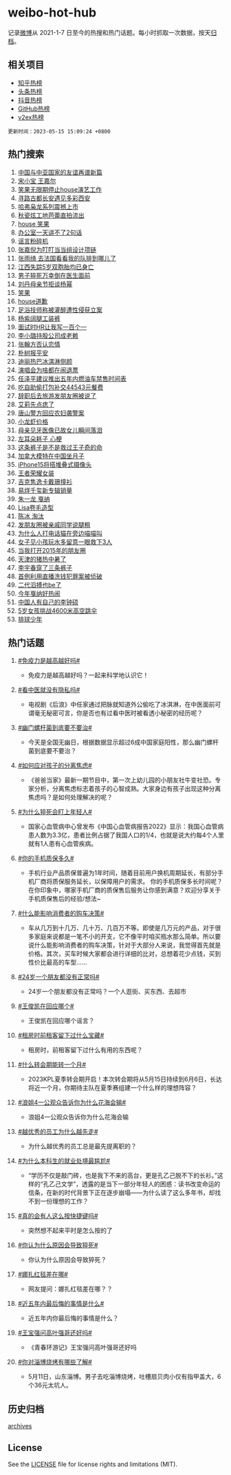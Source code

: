 # weibo-hot-hub

记录[微博](https://www.weibo.com)从 2021-1-7 日至今的热搜和热门话题。每小时抓取一次数据，按天[归档](archives)。

## 相关项目

- [知乎热榜](https://github.com/lonnyzhang423/zhihu-hot-hub)
- [头条热榜](https://github.com/lonnyzhang423/toutiao-hot-hub)
- [抖音热榜](https://github.com/lonnyzhang423/douyin-hot-hub)
- [GitHub热榜](https://github.com/lonnyzhang423/github-hot-hub)
- [v2ex热榜](https://github.com/lonnyzhang423/v2ex-hot-hub)


`更新时间：2023-05-15 15:09:24 +0800`

## 热门搜索

1. [中国与中亚国家的友谊再谱新篇](https://m.weibo.cn/search?containerid=100103type%3D1%26t%3D10%26q%3D%23%E4%B8%AD%E5%9B%BD%E4%B8%8E%E4%B8%AD%E4%BA%9A%E5%9B%BD%E5%AE%B6%E7%9A%84%E5%8F%8B%E8%B0%8A%E5%86%8D%E8%B0%B1%E6%96%B0%E7%AF%87%23&stream_entry_id=51&isnewpage=1&extparam=seat%3D1%26pos%3D0%26dgr%3D0%26c_type%3D51%26stream_entry_id%3D51%26filter_type%3Drealtimehot%26cate%3D10103%26display_time%3D1684134562%26pre_seqid%3D1684134562957012100101&luicode=10000011&lfid=106003type%253D25%2526t%253D3%2526disable_hot%253D1%2526filter_type%253Drealtimehot)
1. [宋小宝 王嘉尔](https://m.weibo.cn/search?containerid=100103type%3D1%26t%3D10%26q%3D%E5%AE%8B%E5%B0%8F%E5%AE%9D+%E7%8E%8B%E5%98%89%E5%B0%94&stream_entry_id=31&isnewpage=1&extparam=seat%3D1%26pos%3D0%26realpos%3D1%26c_type%3D31%26lcate%3D5001%26cate%3D5001%26q%3D%25E5%25AE%258B%25E5%25B0%258F%25E5%25AE%259D%2520%25E7%258E%258B%25E5%2598%2589%25E5%25B0%2594%26dgr%3D0%26flag%3D1%26filter_type%3Drealtimehot%26band_rank%3D1%26stream_entry_id%3D31%26display_time%3D1684134562%26pre_seqid%3D1684134562957012100101&luicode=10000011&lfid=106003type%253D25%2526t%253D3%2526disable_hot%253D1%2526filter_type%253Drealtimehot)
1. [笑果无限期停止house演艺工作](https://m.weibo.cn/search?containerid=100103type%3D1%26t%3D10%26q%3D%23%E7%AC%91%E6%9E%9C%E6%97%A0%E9%99%90%E6%9C%9F%E5%81%9C%E6%AD%A2house%E6%BC%94%E8%89%BA%E5%B7%A5%E4%BD%9C%23&stream_entry_id=31&isnewpage=1&extparam=seat%3D1%26pos%3D1%26realpos%3D2%26c_type%3D31%26lcate%3D5001%26cate%3D5001%26q%3D%2523%25E7%25AC%2591%25E6%259E%259C%25E6%2597%25A0%25E9%2599%2590%25E6%259C%259F%25E5%2581%259C%25E6%25AD%25A2house%25E6%25BC%2594%25E8%2589%25BA%25E5%25B7%25A5%25E4%25BD%259C%2523%26dgr%3D0%26flag%3D1%26filter_type%3Drealtimehot%26band_rank%3D2%26stream_entry_id%3D31%26display_time%3D1684134562%26pre_seqid%3D1684134562957012100101&luicode=10000011&lfid=106003type%253D25%2526t%253D3%2526disable_hot%253D1%2526filter_type%253Drealtimehot)
1. [寻路古都长安遇见多彩西安](https://m.weibo.cn/search?containerid=100103type%3D1%26t%3D10%26q%3D%23%E5%AF%BB%E8%B7%AF%E5%8F%A4%E9%83%BD%E9%95%BF%E5%AE%89%E9%81%87%E8%A7%81%E5%A4%9A%E5%BD%A9%E8%A5%BF%E5%AE%89%23&stream_entry_id=31&isnewpage=1&extparam=seat%3D1%26pos%3D2%26realpos%3D3%26c_type%3D31%26lcate%3D5001%26cate%3D5001%26q%3D%2523%25E5%25AF%25BB%25E8%25B7%25AF%25E5%258F%25A4%25E9%2583%25BD%25E9%2595%25BF%25E5%25AE%2589%25E9%2581%2587%25E8%25A7%2581%25E5%25A4%259A%25E5%25BD%25A9%25E8%25A5%25BF%25E5%25AE%2589%2523%26dgr%3D0%26flag%3D1%26filter_type%3Drealtimehot%26band_rank%3D3%26stream_entry_id%3D31%26display_time%3D1684134562%26pre_seqid%3D1684134562957012100101&luicode=10000011&lfid=106003type%253D25%2526t%253D3%2526disable_hot%253D1%2526filter_type%253Drealtimehot)
1. [哈弗枭龙系列震撼上市](https://m.weibo.cn/search?containerid=100103type%3D1%26t%3D10%26q%3D%23%E5%93%88%E5%BC%97%E6%9E%AD%E9%BE%99%E7%B3%BB%E5%88%97%E9%9C%87%E6%92%BC%E4%B8%8A%E5%B8%82%23&stream_entry_id=31&isnewpage=1&extparam=seat%3D1%26pos%3D3%26stream_entry_id%3D31%26c_type%3D31%26lcate%3D5001%26adid%3D189086%26q%3D%2523%25E5%2593%2588%25E5%25BC%2597%25E6%259E%25AD%25E9%25BE%2599%25E7%25B3%25BB%25E5%2588%2597%25E9%259C%2587%25E6%2592%25BC%25E4%25B8%258A%25E5%25B8%2582%2523%26topic_ad%3D1%26cate%3D5001%26is_ad_pos%3D1%26dgr%3D0%26band_rank%3D4%26filter_type%3Drealtimehot%26display_time%3D1684134562%26pre_seqid%3D1684134562957012100101&luicode=10000011&lfid=106003type%253D25%2526t%253D3%2526disable_hot%253D1%2526filter_type%253Drealtimehot)
1. [秋瓷炫工地芭蕾直拍流出](https://m.weibo.cn/search?containerid=100103type%3D1%26t%3D10%26q%3D%E7%A7%8B%E7%93%B7%E7%82%AB%E5%B7%A5%E5%9C%B0%E8%8A%AD%E8%95%BE%E7%9B%B4%E6%8B%8D%E6%B5%81%E5%87%BA&stream_entry_id=31&isnewpage=1&extparam=seat%3D1%26pos%3D4%26realpos%3D4%26c_type%3D31%26lcate%3D5001%26cate%3D5001%26q%3D%25E7%25A7%258B%25E7%2593%25B7%25E7%2582%25AB%25E5%25B7%25A5%25E5%259C%25B0%25E8%258A%25AD%25E8%2595%25BE%25E7%259B%25B4%25E6%258B%258D%25E6%25B5%2581%25E5%2587%25BA%26dgr%3D0%26flag%3D1%26filter_type%3Drealtimehot%26band_rank%3D4%26stream_entry_id%3D31%26display_time%3D1684134562%26pre_seqid%3D1684134562957012100101&luicode=10000011&lfid=106003type%253D25%2526t%253D3%2526disable_hot%253D1%2526filter_type%253Drealtimehot)
1. [house 笑果](https://m.weibo.cn/search?containerid=100103type%3D1%26t%3D10%26q%3Dhouse+%E7%AC%91%E6%9E%9C&stream_entry_id=31&isnewpage=1&extparam=seat%3D1%26pos%3D5%26realpos%3D5%26c_type%3D31%26lcate%3D5001%26cate%3D5001%26q%3Dhouse%2520%25E7%25AC%2591%25E6%259E%259C%26dgr%3D0%26flag%3D1%26filter_type%3Drealtimehot%26band_rank%3D5%26stream_entry_id%3D31%26display_time%3D1684134562%26pre_seqid%3D1684134562957012100101&luicode=10000011&lfid=106003type%253D25%2526t%253D3%2526disable_hot%253D1%2526filter_type%253Drealtimehot)
1. [办公室一天讲不了2句话](https://m.weibo.cn/search?containerid=100103type%3D1%26t%3D10%26q%3D%23%E5%8A%9E%E5%85%AC%E5%AE%A4%E4%B8%80%E5%A4%A9%E8%AE%B2%E4%B8%8D%E4%BA%862%E5%8F%A5%E8%AF%9D%23&stream_entry_id=31&isnewpage=1&extparam=seat%3D1%26pos%3D6%26realpos%3D6%26c_type%3D31%26lcate%3D5001%26cate%3D5001%26q%3D%2523%25E5%258A%259E%25E5%2585%25AC%25E5%25AE%25A4%25E4%25B8%2580%25E5%25A4%25A9%25E8%25AE%25B2%25E4%25B8%258D%25E4%25BA%25862%25E5%258F%25A5%25E8%25AF%259D%2523%26dgr%3D0%26flag%3D2%26filter_type%3Drealtimehot%26band_rank%3D6%26stream_entry_id%3D31%26display_time%3D1684134562%26pre_seqid%3D1684134562957012100101&luicode=10000011&lfid=106003type%253D25%2526t%253D3%2526disable_hot%253D1%2526filter_type%253Drealtimehot)
1. [谣言粉碎机](https://m.weibo.cn/search?containerid=100103type%3D1%26t%3D10%26q%3D%23%E8%B0%A3%E8%A8%80%E7%B2%89%E7%A2%8E%E6%9C%BA%23&stream_entry_id=31&isnewpage=1&extparam=seat%3D1%26pos%3D7%26stream_entry_id%3D31%26c_type%3D31%26lcate%3D5001%26adid%3D188857%26q%3D%2523%25E8%25B0%25A3%25E8%25A8%2580%25E7%25B2%2589%25E7%25A2%258E%25E6%259C%25BA%2523%26topic_ad%3D1%26cate%3D5001%26is_ad_pos%3D1%26dgr%3D0%26band_rank%3D7%26filter_type%3Drealtimehot%26display_time%3D1684134562%26pre_seqid%3D1684134562957012100101&luicode=10000011&lfid=106003type%253D25%2526t%253D3%2526disable_hot%253D1%2526filter_type%253Drealtimehot)
1. [张嘉倪为叮叮当当组设计项链](https://m.weibo.cn/search?containerid=100103type%3D1%26t%3D10%26q%3D%23%E5%BC%A0%E5%98%89%E5%80%AA%E4%B8%BA%E5%8F%AE%E5%8F%AE%E5%BD%93%E5%BD%93%E7%BB%84%E8%AE%BE%E8%AE%A1%E9%A1%B9%E9%93%BE%23&stream_entry_id=31&isnewpage=1&extparam=seat%3D1%26pos%3D8%26realpos%3D7%26c_type%3D31%26lcate%3D5001%26cate%3D5001%26q%3D%2523%25E5%25BC%25A0%25E5%2598%2589%25E5%2580%25AA%25E4%25B8%25BA%25E5%258F%25AE%25E5%258F%25AE%25E5%25BD%2593%25E5%25BD%2593%25E7%25BB%2584%25E8%25AE%25BE%25E8%25AE%25A1%25E9%25A1%25B9%25E9%2593%25BE%2523%26dgr%3D0%26flag%3D2%26filter_type%3Drealtimehot%26band_rank%3D7%26stream_entry_id%3D31%26display_time%3D1684134562%26pre_seqid%3D1684134562957012100101&luicode=10000011&lfid=106003type%253D25%2526t%253D3%2526disable_hot%253D1%2526filter_type%253Drealtimehot)
1. [张雨绮 去法国看看我的队排到哪儿了](https://m.weibo.cn/search?containerid=100103type%3D1%26t%3D10%26q%3D%E5%BC%A0%E9%9B%A8%E7%BB%AE+%E5%8E%BB%E6%B3%95%E5%9B%BD%E7%9C%8B%E7%9C%8B%E6%88%91%E7%9A%84%E9%98%9F%E6%8E%92%E5%88%B0%E5%93%AA%E5%84%BF%E4%BA%86&stream_entry_id=31&isnewpage=1&extparam=seat%3D1%26pos%3D9%26realpos%3D8%26c_type%3D31%26lcate%3D5001%26cate%3D5001%26q%3D%25E5%25BC%25A0%25E9%259B%25A8%25E7%25BB%25AE%2520%25E5%258E%25BB%25E6%25B3%2595%25E5%259B%25BD%25E7%259C%258B%25E7%259C%258B%25E6%2588%2591%25E7%259A%2584%25E9%2598%259F%25E6%258E%2592%25E5%2588%25B0%25E5%2593%25AA%25E5%2584%25BF%25E4%25BA%2586%26dgr%3D0%26flag%3D2%26filter_type%3Drealtimehot%26band_rank%3D8%26stream_entry_id%3D31%26display_time%3D1684134562%26pre_seqid%3D1684134562957012100101&luicode=10000011&lfid=106003type%253D25%2526t%253D3%2526disable_hot%253D1%2526filter_type%253Drealtimehot)
1. [江西失踪5岁双胞胎均已身亡](https://m.weibo.cn/search?containerid=100103type%3D1%26t%3D10%26q%3D%23%E6%B1%9F%E8%A5%BF%E5%A4%B1%E8%B8%AA5%E5%B2%81%E5%8F%8C%E8%83%9E%E8%83%8E%E5%9D%87%E5%B7%B2%E8%BA%AB%E4%BA%A1%23&stream_entry_id=31&isnewpage=1&extparam=seat%3D1%26pos%3D10%26realpos%3D9%26c_type%3D31%26lcate%3D5001%26cate%3D5001%26q%3D%2523%25E6%25B1%259F%25E8%25A5%25BF%25E5%25A4%25B1%25E8%25B8%25AA5%25E5%25B2%2581%25E5%258F%258C%25E8%2583%259E%25E8%2583%258E%25E5%259D%2587%25E5%25B7%25B2%25E8%25BA%25AB%25E4%25BA%25A1%2523%26dgr%3D0%26flag%3D0%26filter_type%3Drealtimehot%26band_rank%3D9%26stream_entry_id%3D31%26display_time%3D1684134562%26pre_seqid%3D1684134562957012100101&luicode=10000011&lfid=106003type%253D25%2526t%253D3%2526disable_hot%253D1%2526filter_type%253Drealtimehot)
1. [男子猝死万幸倒在医生面前](https://m.weibo.cn/search?containerid=100103type%3D1%26t%3D10%26q%3D%23%E7%94%B7%E5%AD%90%E7%8C%9D%E6%AD%BB%E4%B8%87%E5%B9%B8%E5%80%92%E5%9C%A8%E5%8C%BB%E7%94%9F%E9%9D%A2%E5%89%8D%23&stream_entry_id=31&isnewpage=1&extparam=seat%3D1%26pos%3D11%26realpos%3D10%26c_type%3D31%26lcate%3D5001%26cate%3D5001%26q%3D%2523%25E7%2594%25B7%25E5%25AD%2590%25E7%258C%259D%25E6%25AD%25BB%25E4%25B8%2587%25E5%25B9%25B8%25E5%2580%2592%25E5%259C%25A8%25E5%258C%25BB%25E7%2594%259F%25E9%259D%25A2%25E5%2589%258D%2523%26dgr%3D0%26flag%3D0%26filter_type%3Drealtimehot%26band_rank%3D10%26stream_entry_id%3D31%26display_time%3D1684134562%26pre_seqid%3D1684134562957012100101&luicode=10000011&lfid=106003type%253D25%2526t%253D3%2526disable_hot%253D1%2526filter_type%253Drealtimehot)
1. [刘丹母亲节拒谈杨幂](https://m.weibo.cn/search?containerid=100103type%3D1%26t%3D10%26q%3D%23%E5%88%98%E4%B8%B9%E6%AF%8D%E4%BA%B2%E8%8A%82%E6%8B%92%E8%B0%88%E6%9D%A8%E5%B9%82%23&stream_entry_id=31&isnewpage=1&extparam=seat%3D1%26pos%3D12%26realpos%3D11%26c_type%3D31%26lcate%3D5001%26cate%3D5001%26q%3D%2523%25E5%2588%2598%25E4%25B8%25B9%25E6%25AF%258D%25E4%25BA%25B2%25E8%258A%2582%25E6%258B%2592%25E8%25B0%2588%25E6%259D%25A8%25E5%25B9%2582%2523%26dgr%3D0%26flag%3D1%26filter_type%3Drealtimehot%26band_rank%3D11%26stream_entry_id%3D31%26display_time%3D1684134562%26pre_seqid%3D1684134562957012100101&luicode=10000011&lfid=106003type%253D25%2526t%253D3%2526disable_hot%253D1%2526filter_type%253Drealtimehot)
1. [笑果](https://m.weibo.cn/search?containerid=100103type%3D1%26t%3D10%26q%3D%E7%AC%91%E6%9E%9C&stream_entry_id=31&isnewpage=1&extparam=seat%3D1%26pos%3D13%26realpos%3D12%26c_type%3D31%26lcate%3D5001%26cate%3D5001%26q%3D%25E7%25AC%2591%25E6%259E%259C%26dgr%3D0%26flag%3D2%26filter_type%3Drealtimehot%26band_rank%3D12%26stream_entry_id%3D31%26display_time%3D1684134562%26pre_seqid%3D1684134562957012100101&luicode=10000011&lfid=106003type%253D25%2526t%253D3%2526disable_hot%253D1%2526filter_type%253Drealtimehot)
1. [house道歉](https://m.weibo.cn/search?containerid=100103type%3D1%26t%3D10%26q%3D%23house%E9%81%93%E6%AD%89%23&stream_entry_id=31&isnewpage=1&extparam=seat%3D1%26pos%3D14%26realpos%3D13%26c_type%3D31%26lcate%3D5001%26cate%3D5001%26q%3D%2523house%25E9%2581%2593%25E6%25AD%2589%2523%26dgr%3D0%26flag%3D1%26filter_type%3Drealtimehot%26band_rank%3D13%26stream_entry_id%3D31%26display_time%3D1684134562%26pre_seqid%3D1684134562957012100101&luicode=10000011&lfid=106003type%253D25%2526t%253D3%2526disable_hot%253D1%2526filter_type%253Drealtimehot)
1. [足浴技师称被灌醉遭性侵获立案](https://m.weibo.cn/search?containerid=100103type%3D1%26t%3D10%26q%3D%23%E8%B6%B3%E6%B5%B4%E6%8A%80%E5%B8%88%E7%A7%B0%E8%A2%AB%E7%81%8C%E9%86%89%E9%81%AD%E6%80%A7%E4%BE%B5%E8%8E%B7%E7%AB%8B%E6%A1%88%23&stream_entry_id=31&isnewpage=1&extparam=seat%3D1%26pos%3D15%26realpos%3D14%26c_type%3D31%26lcate%3D5001%26cate%3D5001%26q%3D%2523%25E8%25B6%25B3%25E6%25B5%25B4%25E6%258A%2580%25E5%25B8%2588%25E7%25A7%25B0%25E8%25A2%25AB%25E7%2581%258C%25E9%2586%2589%25E9%2581%25AD%25E6%2580%25A7%25E4%25BE%25B5%25E8%258E%25B7%25E7%25AB%258B%25E6%25A1%2588%2523%26dgr%3D0%26flag%3D1%26filter_type%3Drealtimehot%26band_rank%3D14%26stream_entry_id%3D31%26display_time%3D1684134562%26pre_seqid%3D1684134562957012100101&luicode=10000011&lfid=106003type%253D25%2526t%253D3%2526disable_hot%253D1%2526filter_type%253Drealtimehot)
1. [杨紫阔腿工装裤](https://m.weibo.cn/search?containerid=100103type%3D1%26t%3D10%26q%3D%23%E6%9D%A8%E7%B4%AB%E9%98%94%E8%85%BF%E5%B7%A5%E8%A3%85%E8%A3%A4%23&stream_entry_id=31&isnewpage=1&extparam=seat%3D1%26pos%3D16%26realpos%3D15%26c_type%3D31%26lcate%3D5001%26cate%3D5001%26q%3D%2523%25E6%259D%25A8%25E7%25B4%25AB%25E9%2598%2594%25E8%2585%25BF%25E5%25B7%25A5%25E8%25A3%2585%25E8%25A3%25A4%2523%26dgr%3D0%26flag%3D1%26filter_type%3Drealtimehot%26band_rank%3D15%26stream_entry_id%3D31%26display_time%3D1684134562%26pre_seqid%3D1684134562957012100101&luicode=10000011&lfid=106003type%253D25%2526t%253D3%2526disable_hot%253D1%2526filter_type%253Drealtimehot)
1. [面试时HR让我写一百个一](https://m.weibo.cn/search?containerid=100103type%3D1%26t%3D10%26q%3D%23%E9%9D%A2%E8%AF%95%E6%97%B6HR%E8%AE%A9%E6%88%91%E5%86%99%E4%B8%80%E7%99%BE%E4%B8%AA%E4%B8%80%23&stream_entry_id=31&isnewpage=1&extparam=seat%3D1%26pos%3D17%26realpos%3D16%26c_type%3D31%26lcate%3D5001%26cate%3D5001%26q%3D%2523%25E9%259D%25A2%25E8%25AF%2595%25E6%2597%25B6HR%25E8%25AE%25A9%25E6%2588%2591%25E5%2586%2599%25E4%25B8%2580%25E7%2599%25BE%25E4%25B8%25AA%25E4%25B8%2580%2523%26dgr%3D0%26flag%3D1%26filter_type%3Drealtimehot%26band_rank%3D16%26stream_entry_id%3D31%26display_time%3D1684134562%26pre_seqid%3D1684134562957012100101&luicode=10000011&lfid=106003type%253D25%2526t%253D3%2526disable_hot%253D1%2526filter_type%253Drealtimehot)
1. [李小璐持股公司成老赖](https://m.weibo.cn/search?containerid=100103type%3D1%26t%3D10%26q%3D%23%E6%9D%8E%E5%B0%8F%E7%92%90%E6%8C%81%E8%82%A1%E5%85%AC%E5%8F%B8%E6%88%90%E8%80%81%E8%B5%96%23&stream_entry_id=31&isnewpage=1&extparam=seat%3D1%26pos%3D18%26realpos%3D17%26c_type%3D31%26lcate%3D5001%26cate%3D5001%26q%3D%2523%25E6%259D%258E%25E5%25B0%258F%25E7%2592%2590%25E6%258C%2581%25E8%2582%25A1%25E5%2585%25AC%25E5%258F%25B8%25E6%2588%2590%25E8%2580%2581%25E8%25B5%2596%2523%26dgr%3D0%26flag%3D0%26filter_type%3Drealtimehot%26band_rank%3D17%26stream_entry_id%3D31%26display_time%3D1684134562%26pre_seqid%3D1684134562957012100101&luicode=10000011&lfid=106003type%253D25%2526t%253D3%2526disable_hot%253D1%2526filter_type%253Drealtimehot)
1. [张翰方否认恋情](https://m.weibo.cn/search?containerid=100103type%3D1%26t%3D10%26q%3D%23%E5%BC%A0%E7%BF%B0%E6%96%B9%E5%90%A6%E8%AE%A4%E6%81%8B%E6%83%85%23&stream_entry_id=31&isnewpage=1&extparam=seat%3D1%26pos%3D19%26realpos%3D18%26c_type%3D31%26lcate%3D5001%26cate%3D5001%26q%3D%2523%25E5%25BC%25A0%25E7%25BF%25B0%25E6%2596%25B9%25E5%2590%25A6%25E8%25AE%25A4%25E6%2581%258B%25E6%2583%2585%2523%26dgr%3D0%26flag%3D0%26filter_type%3Drealtimehot%26band_rank%3D18%26stream_entry_id%3D31%26display_time%3D1684134562%26pre_seqid%3D1684134562957012100101&luicode=10000011&lfid=106003type%253D25%2526t%253D3%2526disable_hot%253D1%2526filter_type%253Drealtimehot)
1. [朴树报平安](https://m.weibo.cn/search?containerid=100103type%3D1%26t%3D10%26q%3D%23%E6%9C%B4%E6%A0%91%E6%8A%A5%E5%B9%B3%E5%AE%89%23&stream_entry_id=31&isnewpage=1&extparam=seat%3D1%26pos%3D20%26realpos%3D19%26c_type%3D31%26lcate%3D5001%26cate%3D5001%26q%3D%2523%25E6%259C%25B4%25E6%25A0%2591%25E6%258A%25A5%25E5%25B9%25B3%25E5%25AE%2589%2523%26dgr%3D0%26flag%3D0%26filter_type%3Drealtimehot%26band_rank%3D19%26stream_entry_id%3D31%26display_time%3D1684134562%26pre_seqid%3D1684134562957012100101&luicode=10000011&lfid=106003type%253D25%2526t%253D3%2526disable_hot%253D1%2526filter_type%253Drealtimehot)
1. [迪丽热巴冰淇淋侧颜](https://m.weibo.cn/search?containerid=100103type%3D1%26t%3D10%26q%3D%23%E8%BF%AA%E4%B8%BD%E7%83%AD%E5%B7%B4%E5%86%B0%E6%B7%87%E6%B7%8B%E4%BE%A7%E9%A2%9C%23&stream_entry_id=31&isnewpage=1&extparam=seat%3D1%26pos%3D21%26realpos%3D20%26c_type%3D31%26lcate%3D5001%26cate%3D5001%26q%3D%2523%25E8%25BF%25AA%25E4%25B8%25BD%25E7%2583%25AD%25E5%25B7%25B4%25E5%2586%25B0%25E6%25B7%2587%25E6%25B7%258B%25E4%25BE%25A7%25E9%25A2%259C%2523%26dgr%3D0%26flag%3D0%26filter_type%3Drealtimehot%26band_rank%3D20%26stream_entry_id%3D31%26display_time%3D1684134562%26pre_seqid%3D1684134562957012100101&luicode=10000011&lfid=106003type%253D25%2526t%253D3%2526disable_hot%253D1%2526filter_type%253Drealtimehot)
1. [演唱会为啥都在闹退票](https://m.weibo.cn/search?containerid=100103type%3D1%26t%3D10%26q%3D%23%E6%BC%94%E5%94%B1%E4%BC%9A%E4%B8%BA%E5%95%A5%E9%83%BD%E5%9C%A8%E9%97%B9%E9%80%80%E7%A5%A8%23&stream_entry_id=31&isnewpage=1&extparam=seat%3D1%26pos%3D22%26realpos%3D21%26c_type%3D31%26lcate%3D5001%26cate%3D5001%26q%3D%2523%25E6%25BC%2594%25E5%2594%25B1%25E4%25BC%259A%25E4%25B8%25BA%25E5%2595%25A5%25E9%2583%25BD%25E5%259C%25A8%25E9%2597%25B9%25E9%2580%2580%25E7%25A5%25A8%2523%26dgr%3D0%26flag%3D0%26filter_type%3Drealtimehot%26band_rank%3D21%26stream_entry_id%3D31%26display_time%3D1684134562%26pre_seqid%3D1684134562957012100101&luicode=10000011&lfid=106003type%253D25%2526t%253D3%2526disable_hot%253D1%2526filter_type%253Drealtimehot)
1. [任泽平建议推出五年内燃油车禁售时间表](https://m.weibo.cn/search?containerid=100103type%3D1%26t%3D10%26q%3D%23%E4%BB%BB%E6%B3%BD%E5%B9%B3%E5%BB%BA%E8%AE%AE%E6%8E%A8%E5%87%BA%E4%BA%94%E5%B9%B4%E5%86%85%E7%87%83%E6%B2%B9%E8%BD%A6%E7%A6%81%E5%94%AE%E6%97%B6%E9%97%B4%E8%A1%A8%23&stream_entry_id=31&isnewpage=1&extparam=seat%3D1%26pos%3D23%26realpos%3D22%26c_type%3D31%26lcate%3D5001%26cate%3D5001%26q%3D%2523%25E4%25BB%25BB%25E6%25B3%25BD%25E5%25B9%25B3%25E5%25BB%25BA%25E8%25AE%25AE%25E6%258E%25A8%25E5%2587%25BA%25E4%25BA%2594%25E5%25B9%25B4%25E5%2586%2585%25E7%2587%2583%25E6%25B2%25B9%25E8%25BD%25A6%25E7%25A6%2581%25E5%2594%25AE%25E6%2597%25B6%25E9%2597%25B4%25E8%25A1%25A8%2523%26dgr%3D0%26flag%3D1%26filter_type%3Drealtimehot%26band_rank%3D22%26stream_entry_id%3D31%26display_time%3D1684134562%26pre_seqid%3D1684134562957012100101&luicode=10000011&lfid=106003type%253D25%2526t%253D3%2526disable_hot%253D1%2526filter_type%253Drealtimehot)
1. [吃自助偷打包补交44543元餐费](https://m.weibo.cn/search?containerid=100103type%3D1%26t%3D10%26q%3D%23%E5%90%83%E8%87%AA%E5%8A%A9%E5%81%B7%E6%89%93%E5%8C%85%E8%A1%A5%E4%BA%A444543%E5%85%83%E9%A4%90%E8%B4%B9%23&stream_entry_id=31&isnewpage=1&extparam=seat%3D1%26pos%3D24%26realpos%3D23%26c_type%3D31%26lcate%3D5001%26cate%3D5001%26q%3D%2523%25E5%2590%2583%25E8%2587%25AA%25E5%258A%25A9%25E5%2581%25B7%25E6%2589%2593%25E5%258C%2585%25E8%25A1%25A5%25E4%25BA%25A444543%25E5%2585%2583%25E9%25A4%2590%25E8%25B4%25B9%2523%26dgr%3D0%26flag%3D0%26filter_type%3Drealtimehot%26band_rank%3D23%26stream_entry_id%3D31%26display_time%3D1684134562%26pre_seqid%3D1684134562957012100101&luicode=10000011&lfid=106003type%253D25%2526t%253D3%2526disable_hot%253D1%2526filter_type%253Drealtimehot)
1. [辞职后去旅游发朋友圈被说了](https://m.weibo.cn/search?containerid=100103type%3D1%26t%3D10%26q%3D%23%E8%BE%9E%E8%81%8C%E5%90%8E%E5%8E%BB%E6%97%85%E6%B8%B8%E5%8F%91%E6%9C%8B%E5%8F%8B%E5%9C%88%E8%A2%AB%E8%AF%B4%E4%BA%86%23&stream_entry_id=31&isnewpage=1&extparam=seat%3D1%26pos%3D25%26realpos%3D24%26c_type%3D31%26lcate%3D5001%26cate%3D5001%26q%3D%2523%25E8%25BE%259E%25E8%2581%258C%25E5%2590%258E%25E5%258E%25BB%25E6%2597%2585%25E6%25B8%25B8%25E5%258F%2591%25E6%259C%258B%25E5%258F%258B%25E5%259C%2588%25E8%25A2%25AB%25E8%25AF%25B4%25E4%25BA%2586%2523%26dgr%3D0%26flag%3D0%26filter_type%3Drealtimehot%26band_rank%3D24%26stream_entry_id%3D31%26display_time%3D1684134562%26pre_seqid%3D1684134562957012100101&luicode=10000011&lfid=106003type%253D25%2526t%253D3%2526disable_hot%253D1%2526filter_type%253Drealtimehot)
1. [艾莉先点痣了](https://m.weibo.cn/search?containerid=100103type%3D1%26t%3D10%26q%3D%23%E8%89%BE%E8%8E%89%E5%85%88%E7%82%B9%E7%97%A3%E4%BA%86%23&stream_entry_id=31&isnewpage=1&extparam=seat%3D1%26pos%3D26%26realpos%3D25%26c_type%3D31%26lcate%3D5001%26cate%3D5001%26q%3D%2523%25E8%2589%25BE%25E8%258E%2589%25E5%2585%2588%25E7%2582%25B9%25E7%2597%25A3%25E4%25BA%2586%2523%26dgr%3D0%26flag%3D0%26filter_type%3Drealtimehot%26band_rank%3D25%26stream_entry_id%3D31%26display_time%3D1684134562%26pre_seqid%3D1684134562957012100101&luicode=10000011&lfid=106003type%253D25%2526t%253D3%2526disable_hot%253D1%2526filter_type%253Drealtimehot)
1. [唐山警方回应农妇袭警案](https://m.weibo.cn/search?containerid=100103type%3D1%26t%3D10%26q%3D%23%E5%94%90%E5%B1%B1%E8%AD%A6%E6%96%B9%E5%9B%9E%E5%BA%94%E5%86%9C%E5%A6%87%E8%A2%AD%E8%AD%A6%E6%A1%88%23&stream_entry_id=31&isnewpage=1&extparam=seat%3D1%26pos%3D27%26realpos%3D26%26c_type%3D31%26lcate%3D5001%26cate%3D5001%26q%3D%2523%25E5%2594%2590%25E5%25B1%25B1%25E8%25AD%25A6%25E6%2596%25B9%25E5%259B%259E%25E5%25BA%2594%25E5%2586%259C%25E5%25A6%2587%25E8%25A2%25AD%25E8%25AD%25A6%25E6%25A1%2588%2523%26dgr%3D0%26flag%3D1%26filter_type%3Drealtimehot%26band_rank%3D26%26stream_entry_id%3D31%26display_time%3D1684134562%26pre_seqid%3D1684134562957012100101&luicode=10000011&lfid=106003type%253D25%2526t%253D3%2526disable_hot%253D1%2526filter_type%253Drealtimehot)
1. [小龙虾价格](https://m.weibo.cn/search?containerid=100103type%3D1%26t%3D10%26q%3D%E5%B0%8F%E9%BE%99%E8%99%BE%E4%BB%B7%E6%A0%BC&stream_entry_id=31&isnewpage=1&extparam=seat%3D1%26pos%3D28%26realpos%3D27%26c_type%3D31%26lcate%3D5001%26cate%3D5001%26q%3D%25E5%25B0%258F%25E9%25BE%2599%25E8%2599%25BE%25E4%25BB%25B7%25E6%25A0%25BC%26dgr%3D0%26flag%3D1%26filter_type%3Drealtimehot%26band_rank%3D27%26stream_entry_id%3D31%26display_time%3D1684134562%26pre_seqid%3D1684134562957012100101&luicode=10000011&lfid=106003type%253D25%2526t%253D3%2526disable_hot%253D1%2526filter_type%253Drealtimehot)
1. [母亲见牙医像已故女儿瞬间落泪](https://m.weibo.cn/search?containerid=100103type%3D1%26t%3D10%26q%3D%23%E6%AF%8D%E4%BA%B2%E8%A7%81%E7%89%99%E5%8C%BB%E5%83%8F%E5%B7%B2%E6%95%85%E5%A5%B3%E5%84%BF%E7%9E%AC%E9%97%B4%E8%90%BD%E6%B3%AA%23&stream_entry_id=31&isnewpage=1&extparam=seat%3D1%26pos%3D29%26realpos%3D28%26c_type%3D31%26lcate%3D5001%26cate%3D5001%26q%3D%2523%25E6%25AF%258D%25E4%25BA%25B2%25E8%25A7%2581%25E7%2589%2599%25E5%258C%25BB%25E5%2583%258F%25E5%25B7%25B2%25E6%2595%2585%25E5%25A5%25B3%25E5%2584%25BF%25E7%259E%25AC%25E9%2597%25B4%25E8%2590%25BD%25E6%25B3%25AA%2523%26dgr%3D0%26flag%3D1%26filter_type%3Drealtimehot%26band_rank%3D28%26stream_entry_id%3D31%26display_time%3D1684134562%26pre_seqid%3D1684134562957012100101&luicode=10000011&lfid=106003type%253D25%2526t%253D3%2526disable_hot%253D1%2526filter_type%253Drealtimehot)
1. [左耳朵耗子 心梗](https://m.weibo.cn/search?containerid=100103type%3D1%26t%3D10%26q%3D%E5%B7%A6%E8%80%B3%E6%9C%B5%E8%80%97%E5%AD%90+%E5%BF%83%E6%A2%97&stream_entry_id=31&isnewpage=1&extparam=seat%3D1%26pos%3D30%26realpos%3D29%26c_type%3D31%26lcate%3D5001%26cate%3D5001%26q%3D%25E5%25B7%25A6%25E8%2580%25B3%25E6%259C%25B5%25E8%2580%2597%25E5%25AD%2590%2520%25E5%25BF%2583%25E6%25A2%2597%26dgr%3D0%26flag%3D1%26filter_type%3Drealtimehot%26band_rank%3D29%26stream_entry_id%3D31%26display_time%3D1684134562%26pre_seqid%3D1684134562957012100101&luicode=10000011&lfid=106003type%253D25%2526t%253D3%2526disable_hot%253D1%2526filter_type%253Drealtimehot)
1. [这条裤子是不是救过王子奇的命](https://m.weibo.cn/search?containerid=100103type%3D1%26t%3D10%26q%3D%23%E8%BF%99%E6%9D%A1%E8%A3%A4%E5%AD%90%E6%98%AF%E4%B8%8D%E6%98%AF%E6%95%91%E8%BF%87%E7%8E%8B%E5%AD%90%E5%A5%87%E7%9A%84%E5%91%BD%23&stream_entry_id=31&isnewpage=1&extparam=seat%3D1%26pos%3D31%26realpos%3D30%26c_type%3D31%26lcate%3D5001%26cate%3D5001%26q%3D%2523%25E8%25BF%2599%25E6%259D%25A1%25E8%25A3%25A4%25E5%25AD%2590%25E6%2598%25AF%25E4%25B8%258D%25E6%2598%25AF%25E6%2595%2591%25E8%25BF%2587%25E7%258E%258B%25E5%25AD%2590%25E5%25A5%2587%25E7%259A%2584%25E5%2591%25BD%2523%26dgr%3D0%26flag%3D1%26filter_type%3Drealtimehot%26band_rank%3D30%26stream_entry_id%3D31%26display_time%3D1684134562%26pre_seqid%3D1684134562957012100101&luicode=10000011&lfid=106003type%253D25%2526t%253D3%2526disable_hot%253D1%2526filter_type%253Drealtimehot)
1. [加拿大模特在中国坐月子](https://m.weibo.cn/search?containerid=100103type%3D1%26t%3D10%26q%3D%E5%8A%A0%E6%8B%BF%E5%A4%A7%E6%A8%A1%E7%89%B9%E5%9C%A8%E4%B8%AD%E5%9B%BD%E5%9D%90%E6%9C%88%E5%AD%90&stream_entry_id=31&isnewpage=1&extparam=seat%3D1%26pos%3D32%26realpos%3D31%26c_type%3D31%26lcate%3D5001%26cate%3D5001%26q%3D%25E5%258A%25A0%25E6%258B%25BF%25E5%25A4%25A7%25E6%25A8%25A1%25E7%2589%25B9%25E5%259C%25A8%25E4%25B8%25AD%25E5%259B%25BD%25E5%259D%2590%25E6%259C%2588%25E5%25AD%2590%26dgr%3D0%26flag%3D1%26filter_type%3Drealtimehot%26band_rank%3D31%26stream_entry_id%3D31%26display_time%3D1684134562%26pre_seqid%3D1684134562957012100101&luicode=10000011&lfid=106003type%253D25%2526t%253D3%2526disable_hot%253D1%2526filter_type%253Drealtimehot)
1. [iPhone15将搭堆叠式摄像头](https://m.weibo.cn/search?containerid=100103type%3D1%26t%3D10%26q%3D%23iPhone15%E5%B0%86%E6%90%AD%E5%A0%86%E5%8F%A0%E5%BC%8F%E6%91%84%E5%83%8F%E5%A4%B4%23&stream_entry_id=31&isnewpage=1&extparam=seat%3D1%26pos%3D33%26realpos%3D32%26c_type%3D31%26lcate%3D5001%26cate%3D5001%26q%3D%2523iPhone15%25E5%25B0%2586%25E6%2590%25AD%25E5%25A0%2586%25E5%258F%25A0%25E5%25BC%258F%25E6%2591%2584%25E5%2583%258F%25E5%25A4%25B4%2523%26dgr%3D0%26flag%3D0%26filter_type%3Drealtimehot%26band_rank%3D32%26stream_entry_id%3D31%26display_time%3D1684134562%26pre_seqid%3D1684134562957012100101&luicode=10000011&lfid=106003type%253D25%2526t%253D3%2526disable_hot%253D1%2526filter_type%253Drealtimehot)
1. [王者荣耀女装](https://m.weibo.cn/search?containerid=100103type%3D1%26t%3D10%26q%3D%23%E7%8E%8B%E8%80%85%E8%8D%A3%E8%80%80%E5%A5%B3%E8%A3%85%23&stream_entry_id=31&isnewpage=1&extparam=seat%3D1%26pos%3D34%26realpos%3D33%26c_type%3D31%26lcate%3D5001%26cate%3D5001%26q%3D%2523%25E7%258E%258B%25E8%2580%2585%25E8%258D%25A3%25E8%2580%2580%25E5%25A5%25B3%25E8%25A3%2585%2523%26dgr%3D0%26flag%3D0%26filter_type%3Drealtimehot%26band_rank%3D33%26stream_entry_id%3D31%26display_time%3D1684134562%26pre_seqid%3D1684134562957012100101&luicode=10000011&lfid=106003type%253D25%2526t%253D3%2526disable_hot%253D1%2526filter_type%253Drealtimehot)
1. [吉克隽逸卡戴珊撞衫](https://m.weibo.cn/search?containerid=100103type%3D1%26t%3D10%26q%3D%23%E5%90%89%E5%85%8B%E9%9A%BD%E9%80%B8%E5%8D%A1%E6%88%B4%E7%8F%8A%E6%92%9E%E8%A1%AB%23&stream_entry_id=31&isnewpage=1&extparam=seat%3D1%26pos%3D35%26realpos%3D34%26c_type%3D31%26lcate%3D5001%26cate%3D5001%26q%3D%2523%25E5%2590%2589%25E5%2585%258B%25E9%259A%25BD%25E9%2580%25B8%25E5%258D%25A1%25E6%2588%25B4%25E7%258F%258A%25E6%2592%259E%25E8%25A1%25AB%2523%26dgr%3D0%26flag%3D1%26filter_type%3Drealtimehot%26band_rank%3D34%26stream_entry_id%3D31%26display_time%3D1684134562%26pre_seqid%3D1684134562957012100101&luicode=10000011&lfid=106003type%253D25%2526t%253D3%2526disable_hot%253D1%2526filter_type%253Drealtimehot)
1. [易烊千玺新专辑销量](https://m.weibo.cn/search?containerid=100103type%3D1%26t%3D10%26q%3D%23%E6%98%93%E7%83%8A%E5%8D%83%E7%8E%BA%E6%96%B0%E4%B8%93%E8%BE%91%E9%94%80%E9%87%8F%23&stream_entry_id=31&isnewpage=1&extparam=seat%3D1%26pos%3D36%26realpos%3D35%26c_type%3D31%26lcate%3D5001%26cate%3D5001%26q%3D%2523%25E6%2598%2593%25E7%2583%258A%25E5%258D%2583%25E7%258E%25BA%25E6%2596%25B0%25E4%25B8%2593%25E8%25BE%2591%25E9%2594%2580%25E9%2587%258F%2523%26dgr%3D0%26flag%3D0%26filter_type%3Drealtimehot%26band_rank%3D35%26stream_entry_id%3D31%26display_time%3D1684134562%26pre_seqid%3D1684134562957012100101&luicode=10000011&lfid=106003type%253D25%2526t%253D3%2526disable_hot%253D1%2526filter_type%253Drealtimehot)
1. [朱一龙 戛纳](https://m.weibo.cn/search?containerid=100103type%3D1%26t%3D10%26q%3D%E6%9C%B1%E4%B8%80%E9%BE%99+%E6%88%9B%E7%BA%B3&stream_entry_id=31&isnewpage=1&extparam=seat%3D1%26pos%3D37%26realpos%3D36%26c_type%3D31%26lcate%3D5001%26cate%3D5001%26q%3D%25E6%259C%25B1%25E4%25B8%2580%25E9%25BE%2599%2520%25E6%2588%259B%25E7%25BA%25B3%26dgr%3D0%26flag%3D0%26filter_type%3Drealtimehot%26band_rank%3D36%26stream_entry_id%3D31%26display_time%3D1684134562%26pre_seqid%3D1684134562957012100101&luicode=10000011&lfid=106003type%253D25%2526t%253D3%2526disable_hot%253D1%2526filter_type%253Drealtimehot)
1. [Lisa卷毛造型](https://m.weibo.cn/search?containerid=100103type%3D1%26t%3D10%26q%3D%23Lisa%E5%8D%B7%E6%AF%9B%E9%80%A0%E5%9E%8B%23&stream_entry_id=31&isnewpage=1&extparam=seat%3D1%26pos%3D38%26realpos%3D37%26c_type%3D31%26lcate%3D5001%26cate%3D5001%26q%3D%2523Lisa%25E5%258D%25B7%25E6%25AF%259B%25E9%2580%25A0%25E5%259E%258B%2523%26dgr%3D0%26flag%3D1%26filter_type%3Drealtimehot%26band_rank%3D37%26stream_entry_id%3D31%26display_time%3D1684134562%26pre_seqid%3D1684134562957012100101&luicode=10000011&lfid=106003type%253D25%2526t%253D3%2526disable_hot%253D1%2526filter_type%253Drealtimehot)
1. [陈冰 淘汰](https://m.weibo.cn/search?containerid=100103type%3D1%26t%3D10%26q%3D%E9%99%88%E5%86%B0+%E6%B7%98%E6%B1%B0&stream_entry_id=31&isnewpage=1&extparam=seat%3D1%26pos%3D39%26realpos%3D38%26c_type%3D31%26lcate%3D5001%26cate%3D5001%26q%3D%25E9%2599%2588%25E5%2586%25B0%2520%25E6%25B7%2598%25E6%25B1%25B0%26dgr%3D0%26flag%3D0%26filter_type%3Drealtimehot%26band_rank%3D38%26stream_entry_id%3D31%26display_time%3D1684134562%26pre_seqid%3D1684134562957012100101&luicode=10000011&lfid=106003type%253D25%2526t%253D3%2526disable_hot%253D1%2526filter_type%253Drealtimehot)
1. [发朋友圈被亲戚同学说腿粗](https://m.weibo.cn/search?containerid=100103type%3D1%26t%3D10%26q%3D%23%E5%8F%91%E6%9C%8B%E5%8F%8B%E5%9C%88%E8%A2%AB%E4%BA%B2%E6%88%9A%E5%90%8C%E5%AD%A6%E8%AF%B4%E8%85%BF%E7%B2%97%23&stream_entry_id=31&isnewpage=1&extparam=seat%3D1%26pos%3D40%26realpos%3D39%26c_type%3D31%26lcate%3D5001%26cate%3D5001%26q%3D%2523%25E5%258F%2591%25E6%259C%258B%25E5%258F%258B%25E5%259C%2588%25E8%25A2%25AB%25E4%25BA%25B2%25E6%2588%259A%25E5%2590%258C%25E5%25AD%25A6%25E8%25AF%25B4%25E8%2585%25BF%25E7%25B2%2597%2523%26dgr%3D0%26flag%3D1%26filter_type%3Drealtimehot%26band_rank%3D39%26stream_entry_id%3D31%26display_time%3D1684134562%26pre_seqid%3D1684134562957012100101&luicode=10000011&lfid=106003type%253D25%2526t%253D3%2526disable_hot%253D1%2526filter_type%253Drealtimehot)
1. [为什么人打电话猫在旁边喵喵叫](https://m.weibo.cn/search?containerid=100103type%3D1%26t%3D10%26q%3D%E4%B8%BA%E4%BB%80%E4%B9%88%E4%BA%BA%E6%89%93%E7%94%B5%E8%AF%9D%E7%8C%AB%E5%9C%A8%E6%97%81%E8%BE%B9%E5%96%B5%E5%96%B5%E5%8F%AB&stream_entry_id=31&isnewpage=1&extparam=seat%3D1%26pos%3D41%26realpos%3D40%26c_type%3D31%26lcate%3D5001%26cate%3D5001%26q%3D%25E4%25B8%25BA%25E4%25BB%2580%25E4%25B9%2588%25E4%25BA%25BA%25E6%2589%2593%25E7%2594%25B5%25E8%25AF%259D%25E7%258C%25AB%25E5%259C%25A8%25E6%2597%2581%25E8%25BE%25B9%25E5%2596%25B5%25E5%2596%25B5%25E5%258F%25AB%26dgr%3D0%26flag%3D1%26filter_type%3Drealtimehot%26band_rank%3D40%26stream_entry_id%3D31%26display_time%3D1684134562%26pre_seqid%3D1684134562957012100101&luicode=10000011&lfid=106003type%253D25%2526t%253D3%2526disable_hot%253D1%2526filter_type%253Drealtimehot)
1. [女子见小孩玩水多留意一眼救下3人](https://m.weibo.cn/search?containerid=100103type%3D1%26t%3D10%26q%3D%23%E5%A5%B3%E5%AD%90%E8%A7%81%E5%B0%8F%E5%AD%A9%E7%8E%A9%E6%B0%B4%E5%A4%9A%E7%95%99%E6%84%8F%E4%B8%80%E7%9C%BC%E6%95%91%E4%B8%8B3%E4%BA%BA%23&stream_entry_id=31&isnewpage=1&extparam=seat%3D1%26pos%3D42%26realpos%3D41%26c_type%3D31%26lcate%3D5001%26cate%3D5001%26q%3D%2523%25E5%25A5%25B3%25E5%25AD%2590%25E8%25A7%2581%25E5%25B0%258F%25E5%25AD%25A9%25E7%258E%25A9%25E6%25B0%25B4%25E5%25A4%259A%25E7%2595%2599%25E6%2584%258F%25E4%25B8%2580%25E7%259C%25BC%25E6%2595%2591%25E4%25B8%258B3%25E4%25BA%25BA%2523%26dgr%3D0%26flag%3D1%26filter_type%3Drealtimehot%26band_rank%3D41%26stream_entry_id%3D31%26display_time%3D1684134562%26pre_seqid%3D1684134562957012100101&luicode=10000011&lfid=106003type%253D25%2526t%253D3%2526disable_hot%253D1%2526filter_type%253Drealtimehot)
1. [当我打开2015年的朋友圈](https://m.weibo.cn/search?containerid=100103type%3D1%26t%3D10%26q%3D%23%E5%BD%93%E6%88%91%E6%89%93%E5%BC%802015%E5%B9%B4%E7%9A%84%E6%9C%8B%E5%8F%8B%E5%9C%88%23&stream_entry_id=31&isnewpage=1&extparam=seat%3D1%26pos%3D43%26realpos%3D42%26c_type%3D31%26lcate%3D5001%26cate%3D5001%26q%3D%2523%25E5%25BD%2593%25E6%2588%2591%25E6%2589%2593%25E5%25BC%25802015%25E5%25B9%25B4%25E7%259A%2584%25E6%259C%258B%25E5%258F%258B%25E5%259C%2588%2523%26dgr%3D0%26flag%3D1%26filter_type%3Drealtimehot%26band_rank%3D42%26stream_entry_id%3D31%26display_time%3D1684134562%26pre_seqid%3D1684134562957012100101&luicode=10000011&lfid=106003type%253D25%2526t%253D3%2526disable_hot%253D1%2526filter_type%253Drealtimehot)
1. [天津的猪热中暑了](https://m.weibo.cn/search?containerid=100103type%3D1%26t%3D10%26q%3D%23%E5%A4%A9%E6%B4%A5%E7%9A%84%E7%8C%AA%E7%83%AD%E4%B8%AD%E6%9A%91%E4%BA%86%23&stream_entry_id=31&isnewpage=1&extparam=seat%3D1%26pos%3D44%26realpos%3D43%26c_type%3D31%26lcate%3D5001%26cate%3D5001%26q%3D%2523%25E5%25A4%25A9%25E6%25B4%25A5%25E7%259A%2584%25E7%258C%25AA%25E7%2583%25AD%25E4%25B8%25AD%25E6%259A%2591%25E4%25BA%2586%2523%26dgr%3D0%26flag%3D1%26filter_type%3Drealtimehot%26band_rank%3D43%26stream_entry_id%3D31%26display_time%3D1684134562%26pre_seqid%3D1684134562957012100101&luicode=10000011&lfid=106003type%253D25%2526t%253D3%2526disable_hot%253D1%2526filter_type%253Drealtimehot)
1. [李宇春穿了三条裤子](https://m.weibo.cn/search?containerid=100103type%3D1%26t%3D10%26q%3D%23%E6%9D%8E%E5%AE%87%E6%98%A5%E7%A9%BF%E4%BA%86%E4%B8%89%E6%9D%A1%E8%A3%A4%E5%AD%90%23&stream_entry_id=31&isnewpage=1&extparam=seat%3D1%26pos%3D45%26realpos%3D44%26c_type%3D31%26lcate%3D5001%26cate%3D5001%26q%3D%2523%25E6%259D%258E%25E5%25AE%2587%25E6%2598%25A5%25E7%25A9%25BF%25E4%25BA%2586%25E4%25B8%2589%25E6%259D%25A1%25E8%25A3%25A4%25E5%25AD%2590%2523%26dgr%3D0%26flag%3D1%26filter_type%3Drealtimehot%26band_rank%3D44%26stream_entry_id%3D31%26display_time%3D1684134562%26pre_seqid%3D1684134562957012100101&luicode=10000011&lfid=106003type%253D25%2526t%253D3%2526disable_hot%253D1%2526filter_type%253Drealtimehot)
1. [首例利用直播洗钱犯罪案被侦破](https://m.weibo.cn/search?containerid=100103type%3D1%26t%3D10%26q%3D%23%E9%A6%96%E4%BE%8B%E5%88%A9%E7%94%A8%E7%9B%B4%E6%92%AD%E6%B4%97%E9%92%B1%E7%8A%AF%E7%BD%AA%E6%A1%88%E8%A2%AB%E4%BE%A6%E7%A0%B4%23&stream_entry_id=31&isnewpage=1&extparam=seat%3D1%26pos%3D46%26realpos%3D45%26c_type%3D31%26lcate%3D5001%26cate%3D5001%26q%3D%2523%25E9%25A6%2596%25E4%25BE%258B%25E5%2588%25A9%25E7%2594%25A8%25E7%259B%25B4%25E6%2592%25AD%25E6%25B4%2597%25E9%2592%25B1%25E7%258A%25AF%25E7%25BD%25AA%25E6%25A1%2588%25E8%25A2%25AB%25E4%25BE%25A6%25E7%25A0%25B4%2523%26dgr%3D0%26flag%3D1%26filter_type%3Drealtimehot%26band_rank%3D45%26stream_entry_id%3D31%26display_time%3D1684134562%26pre_seqid%3D1684134562957012100101&luicode=10000011&lfid=106003type%253D25%2526t%253D3%2526disable_hot%253D1%2526filter_type%253Drealtimehot)
1. [二代滔搏也be了](https://m.weibo.cn/search?containerid=100103type%3D1%26t%3D10%26q%3D%23%E4%BA%8C%E4%BB%A3%E6%BB%94%E6%90%8F%E4%B9%9Fbe%E4%BA%86%23&stream_entry_id=31&isnewpage=1&extparam=seat%3D1%26pos%3D47%26realpos%3D46%26c_type%3D31%26lcate%3D5001%26cate%3D5001%26q%3D%2523%25E4%25BA%258C%25E4%25BB%25A3%25E6%25BB%2594%25E6%2590%258F%25E4%25B9%259Fbe%25E4%25BA%2586%2523%26dgr%3D0%26flag%3D1%26filter_type%3Drealtimehot%26band_rank%3D46%26stream_entry_id%3D31%26display_time%3D1684134562%26pre_seqid%3D1684134562957012100101&luicode=10000011&lfid=106003type%253D25%2526t%253D3%2526disable_hot%253D1%2526filter_type%253Drealtimehot)
1. [今年戛纳好热闹](https://m.weibo.cn/search?containerid=100103type%3D1%26t%3D10%26q%3D%E4%BB%8A%E5%B9%B4%E6%88%9B%E7%BA%B3%E5%A5%BD%E7%83%AD%E9%97%B9&stream_entry_id=31&isnewpage=1&extparam=seat%3D1%26pos%3D48%26realpos%3D47%26c_type%3D31%26lcate%3D5001%26cate%3D5001%26q%3D%25E4%25BB%258A%25E5%25B9%25B4%25E6%2588%259B%25E7%25BA%25B3%25E5%25A5%25BD%25E7%2583%25AD%25E9%2597%25B9%26dgr%3D0%26flag%3D1%26filter_type%3Drealtimehot%26band_rank%3D47%26stream_entry_id%3D31%26display_time%3D1684134562%26pre_seqid%3D1684134562957012100101&luicode=10000011&lfid=106003type%253D25%2526t%253D3%2526disable_hot%253D1%2526filter_type%253Drealtimehot)
1. [中国人有自己的李钟硕](https://m.weibo.cn/search?containerid=100103type%3D1%26t%3D10%26q%3D%23%E4%B8%AD%E5%9B%BD%E4%BA%BA%E6%9C%89%E8%87%AA%E5%B7%B1%E7%9A%84%E6%9D%8E%E9%92%9F%E7%A1%95%23&stream_entry_id=31&isnewpage=1&extparam=seat%3D1%26pos%3D49%26realpos%3D48%26c_type%3D31%26lcate%3D5001%26cate%3D5001%26q%3D%2523%25E4%25B8%25AD%25E5%259B%25BD%25E4%25BA%25BA%25E6%259C%2589%25E8%2587%25AA%25E5%25B7%25B1%25E7%259A%2584%25E6%259D%258E%25E9%2592%259F%25E7%25A1%2595%2523%26dgr%3D0%26flag%3D0%26filter_type%3Drealtimehot%26band_rank%3D48%26stream_entry_id%3D31%26display_time%3D1684134562%26pre_seqid%3D1684134562957012100101&luicode=10000011&lfid=106003type%253D25%2526t%253D3%2526disable_hot%253D1%2526filter_type%253Drealtimehot)
1. [5岁女孩挑战4600米高空跳伞](https://m.weibo.cn/search?containerid=100103type%3D1%26t%3D10%26q%3D%235%E5%B2%81%E5%A5%B3%E5%AD%A9%E6%8C%91%E6%88%984600%E7%B1%B3%E9%AB%98%E7%A9%BA%E8%B7%B3%E4%BC%9E%23&stream_entry_id=31&isnewpage=1&extparam=seat%3D1%26pos%3D50%26realpos%3D49%26c_type%3D31%26lcate%3D5001%26cate%3D5001%26q%3D%25235%25E5%25B2%2581%25E5%25A5%25B3%25E5%25AD%25A9%25E6%258C%2591%25E6%2588%25984600%25E7%25B1%25B3%25E9%25AB%2598%25E7%25A9%25BA%25E8%25B7%25B3%25E4%25BC%259E%2523%26dgr%3D0%26flag%3D1%26filter_type%3Drealtimehot%26band_rank%3D49%26stream_entry_id%3D31%26display_time%3D1684134562%26pre_seqid%3D1684134562957012100101&luicode=10000011&lfid=106003type%253D25%2526t%253D3%2526disable_hot%253D1%2526filter_type%253Drealtimehot)
1. [排球少年](https://m.weibo.cn/search?containerid=100103type%3D1%26t%3D10%26q%3D%E6%8E%92%E7%90%83%E5%B0%91%E5%B9%B4&stream_entry_id=31&isnewpage=1&extparam=seat%3D1%26pos%3D51%26realpos%3D50%26c_type%3D31%26lcate%3D5001%26cate%3D5001%26q%3D%25E6%258E%2592%25E7%2590%2583%25E5%25B0%2591%25E5%25B9%25B4%26dgr%3D0%26flag%3D1%26filter_type%3Drealtimehot%26band_rank%3D50%26stream_entry_id%3D31%26display_time%3D1684134562%26pre_seqid%3D1684134562957012100101&luicode=10000011&lfid=106003type%253D25%2526t%253D3%2526disable_hot%253D1%2526filter_type%253Drealtimehot)

## 热门话题

1. [#免疫力是越高越好吗#](https://m.weibo.cn/search?containerid=231522type%3D1%26t%3D10%26q%3D%23%E5%85%8D%E7%96%AB%E5%8A%9B%E6%98%AF%E8%B6%8A%E9%AB%98%E8%B6%8A%E5%A5%BD%E5%90%97%23&stream_entry_id=128&isnewpage=1&extparam=seat%3D1%26pos%3D1-0-0%26unitid%3D1684118504023%26c_type%3D128%26lcate%3D5004%26cate%3D5004%26dgr%3D0%26display_time%3D1684134564%26pre_seqid%3D1684134564165022659117&luicode=10000011&lfid=231648_-_4)
    - 免疫力是越高越好吗？一起来科学地认识它！

1. [#看中医就没有隐私吗#](https://m.weibo.cn/search?containerid=231522type%3D1%26t%3D10%26q%3D%23%E7%9C%8B%E4%B8%AD%E5%8C%BB%E5%B0%B1%E6%B2%A1%E6%9C%89%E9%9A%90%E7%A7%81%E5%90%97%23&stream_entry_id=128&isnewpage=1&extparam=seat%3D1%26pos%3D1-0-1%26unitid%3D1684064799496%26c_type%3D128%26lcate%3D5004%26cate%3D5004%26dgr%3D0%26display_time%3D1684134564%26pre_seqid%3D1684134564165022659117&luicode=10000011&lfid=231648_-_4)
    - 电视剧《后浪》中任家通过把脉就知道外公偷吃了冰淇淋，在中医面前可谓毫无秘密可言，你是否也有过看中医时被看透小秘密的经历呢？

1. [#幽门螺杆菌到底要不要治#](https://m.weibo.cn/search?containerid=231522type%3D1%26t%3D10%26q%3D%23%E5%B9%BD%E9%97%A8%E8%9E%BA%E6%9D%86%E8%8F%8C%E5%88%B0%E5%BA%95%E8%A6%81%E4%B8%8D%E8%A6%81%E6%B2%BB%23&stream_entry_id=128&isnewpage=1&extparam=seat%3D1%26pos%3D1-0-2%26unitid%3D1684119712153%26c_type%3D128%26lcate%3D5004%26cate%3D5004%26dgr%3D0%26display_time%3D1684134564%26pre_seqid%3D1684134564165022659117&luicode=10000011&lfid=231648_-_4)
    - 今天是全国无幽日，根据数据显示超过6成中国家庭阳性，那么幽门螺杆菌到底要不要治？

1. [#如何应对孩子的分离焦虑#](https://m.weibo.cn/search?containerid=231522type%3D1%26t%3D10%26q%3D%23%E5%A6%82%E4%BD%95%E5%BA%94%E5%AF%B9%E5%AD%A9%E5%AD%90%E7%9A%84%E5%88%86%E7%A6%BB%E7%84%A6%E8%99%91%23&stream_entry_id=128&isnewpage=1&extparam=seat%3D1%26pos%3D1-0-3%26unitid%3D1684127814513%26c_type%3D128%26lcate%3D5004%26cate%3D5004%26dgr%3D0%26display_time%3D1684134564%26pre_seqid%3D1684134564165022659117&luicode=10000011&lfid=231648_-_4)
    - 《爸爸当家》最新一期节目中，第一次上幼儿园的小朋友社牛变社恐。专家分析，分离焦虑标志着孩子的心智成熟。大家身边有孩子出现这种分离焦虑吗？是如何处理解决的呢？

1. [#为什么猝死会盯上年轻人#](https://m.weibo.cn/search?containerid=231522type%3D1%26t%3D10%26q%3D%23%E4%B8%BA%E4%BB%80%E4%B9%88%E7%8C%9D%E6%AD%BB%E4%BC%9A%E7%9B%AF%E4%B8%8A%E5%B9%B4%E8%BD%BB%E4%BA%BA%23&stream_entry_id=128&isnewpage=1&extparam=seat%3D1%26pos%3D1-0-4%26unitid%3D1684124215566%26c_type%3D128%26lcate%3D5004%26cate%3D5004%26dgr%3D0%26display_time%3D1684134564%26pre_seqid%3D1684134564165022659117&luicode=10000011&lfid=231648_-_4)
    - 国家心血管病中心曾发布《中国心血管病报告2022》显示：我国心血管病患人数为3.3亿，患者比例占据了我国人口的1/4，也就是说大约每4个人里就有1人患有心血管疾病。

1. [#你的手机质保多久#](https://m.weibo.cn/search?containerid=231522type%3D1%26t%3D10%26q%3D%23%E4%BD%A0%E7%9A%84%E6%89%8B%E6%9C%BA%E8%B4%A8%E4%BF%9D%E5%A4%9A%E4%B9%85%23&stream_entry_id=128&isnewpage=1&extparam=seat%3D1%26pos%3D1-0-5%26unitid%3D1684123313285%26c_type%3D128%26lcate%3D5004%26cate%3D5004%26dgr%3D0%26display_time%3D1684134564%26pre_seqid%3D1684134564165022659117&luicode=10000011&lfid=231648_-_4)
    - 手机行业产品质保普遍为1年时间，随着目前用户换机周期延长，有部分手机厂商将质保服务延长，以保障用户的需求。
你的手机质保多长时间呢？在你印象中，哪家手机厂商的质保售后服务让你感到满意？欢迎分享关于手机质保售后的经验/想法~

1. [#什么能影响消费者的购车决策#](https://m.weibo.cn/search?containerid=231522type%3D1%26t%3D10%26q%3D%23%E4%BB%80%E4%B9%88%E8%83%BD%E5%BD%B1%E5%93%8D%E6%B6%88%E8%B4%B9%E8%80%85%E7%9A%84%E8%B4%AD%E8%BD%A6%E5%86%B3%E7%AD%96%23&stream_entry_id=128&isnewpage=1&extparam=seat%3D1%26pos%3D1-0-6%26unitid%3D1684115500516%26c_type%3D128%26lcate%3D5004%26cate%3D5004%26dgr%3D0%26display_time%3D1684134564%26pre_seqid%3D1684134564165022659117&luicode=10000011&lfid=231648_-_4)
    - 车从几万到十几万、几十万、几百万不等。即使是几万元的产品，对于很多家庭来说都是一笔不小的开支，它不像平时咱买瓶水那么简单。所以要说什么能影响消费者的购车决策，针对于大部分人来说，我觉得首先就是价格。其次，买车时候大家都会进行详细的比对，总想着花少点钱，买到性价比最高的车型……

1. [#24岁一个朋友都没有正常吗#](https://m.weibo.cn/search?containerid=231522type%3D1%26t%3D10%26q%3D%2324%E5%B2%81%E4%B8%80%E4%B8%AA%E6%9C%8B%E5%8F%8B%E9%83%BD%E6%B2%A1%E6%9C%89%E6%AD%A3%E5%B8%B8%E5%90%97%23&stream_entry_id=128&isnewpage=1&extparam=seat%3D1%26pos%3D1-0-7%26unitid%3D1684064805018%26c_type%3D128%26lcate%3D5004%26cate%3D5004%26dgr%3D0%26display_time%3D1684134564%26pre_seqid%3D1684134564165022659117&luicode=10000011&lfid=231648_-_4)
    - 24岁一个朋友都没有正常吗？一个人逛街、买东西、去超市

1. [#王俊凯在回应哪个#](https://m.weibo.cn/search?containerid=231522type%3D1%26t%3D10%26q%3D%23%E7%8E%8B%E4%BF%8A%E5%87%AF%E5%9C%A8%E5%9B%9E%E5%BA%94%E5%93%AA%E4%B8%AA%23&stream_entry_id=128&isnewpage=1&extparam=seat%3D1%26pos%3D1-0-8%26unitid%3D1684107698732%26c_type%3D128%26lcate%3D5004%26cate%3D5004%26dgr%3D0%26display_time%3D1684134564%26pre_seqid%3D1684134564165022659117&luicode=10000011&lfid=231648_-_4)
    - 王俊凯在回应哪个谣言？

1. [#租房时前租客留下过什么宝藏#](https://m.weibo.cn/search?containerid=231522type%3D1%26t%3D10%26q%3D%23%E7%A7%9F%E6%88%BF%E6%97%B6%E5%89%8D%E7%A7%9F%E5%AE%A2%E7%95%99%E4%B8%8B%E8%BF%87%E4%BB%80%E4%B9%88%E5%AE%9D%E8%97%8F%23&stream_entry_id=128&isnewpage=1&extparam=seat%3D1%26pos%3D1-0-9%26unitid%3D1684116113410%26c_type%3D128%26lcate%3D5004%26cate%3D5004%26dgr%3D0%26display_time%3D1684134564%26pre_seqid%3D1684134564165022659117&luicode=10000011&lfid=231648_-_4)
    - 租房时，前租客留下过什么有用的东西呢？

1. [#什么转会期能转一个月#](https://m.weibo.cn/search?containerid=231522type%3D1%26t%3D10%26q%3D%23%E4%BB%80%E4%B9%88%E8%BD%AC%E4%BC%9A%E6%9C%9F%E8%83%BD%E8%BD%AC%E4%B8%80%E4%B8%AA%E6%9C%88%23&stream_entry_id=128&isnewpage=1&extparam=seat%3D1%26pos%3D1-0-10%26unitid%3D1684126920144%26c_type%3D128%26lcate%3D5004%26cate%3D5004%26dgr%3D0%26display_time%3D1684134564%26pre_seqid%3D1684134564165022659117&luicode=10000011&lfid=231648_-_4)
    - 2023KPL夏季转会期开启！本次转会期将从5月15日持续到6月6日，长达将近一个月，你期待主队在夏季赛组建一个什么样的理想阵容？

1. [#浪姐4一公观众告诉你为什么花海会输#](https://m.weibo.cn/search?containerid=231522type%3D1%26t%3D10%26q%3D%23%E6%B5%AA%E5%A7%904%E4%B8%80%E5%85%AC%E8%A7%82%E4%BC%97%E5%91%8A%E8%AF%89%E4%BD%A0%E4%B8%BA%E4%BB%80%E4%B9%88%E8%8A%B1%E6%B5%B7%E4%BC%9A%E8%BE%93%23&stream_entry_id=128&isnewpage=1&extparam=seat%3D1%26pos%3D1-0-11%26unitid%3D1684065998450%26c_type%3D128%26lcate%3D5004%26cate%3D5004%26dgr%3D0%26display_time%3D1684134564%26pre_seqid%3D1684134564165022659117&luicode=10000011&lfid=231648_-_4)
    - 浪姐4一公观众告诉你为什么花海会输

1. [#越优秀的员工为什么越先走#](https://m.weibo.cn/search?containerid=231522type%3D1%26t%3D10%26q%3D%23%E8%B6%8A%E4%BC%98%E7%A7%80%E7%9A%84%E5%91%98%E5%B7%A5%E4%B8%BA%E4%BB%80%E4%B9%88%E8%B6%8A%E5%85%88%E8%B5%B0%23&stream_entry_id=128&isnewpage=1&extparam=seat%3D1%26pos%3D1-0-12%26unitid%3D1684132010643%26c_type%3D128%26lcate%3D5004%26cate%3D5004%26dgr%3D0%26display_time%3D1684134564%26pre_seqid%3D1684134564165022659117&luicode=10000011&lfid=231648_-_4)
    - 为什么越优秀的员工总是最先提离职的？

1. [#为什么本科生的就业处境最尴尬#](https://m.weibo.cn/search?containerid=231522type%3D1%26t%3D10%26q%3D%23%E4%B8%BA%E4%BB%80%E4%B9%88%E6%9C%AC%E7%A7%91%E7%94%9F%E7%9A%84%E5%B0%B1%E4%B8%9A%E5%A4%84%E5%A2%83%E6%9C%80%E5%B0%B4%E5%B0%AC%23&stream_entry_id=128&isnewpage=1&extparam=seat%3D1%26pos%3D1-0-13%26unitid%3D1683982636515%26c_type%3D128%26lcate%3D5004%26cate%3D5004%26dgr%3D0%26display_time%3D1684134564%26pre_seqid%3D1684134564165022659117&luicode=10000011&lfid=231648_-_4)
    - “学历不仅是敲门砖，也是我下不来的高台，更是孔乙己脱不下的长衫。”这样的“孔乙己文学”，透露的是当下一部分年轻人的困惑：读书改变命运的信条，在新的时代背景下正在逐步崩塌——为什么读了这么多年书，却找不到一份理想的工作？

1. [#真的会有人这么按快捷键吗#](https://m.weibo.cn/search?containerid=231522type%3D1%26t%3D10%26q%3D%23%E7%9C%9F%E7%9A%84%E4%BC%9A%E6%9C%89%E4%BA%BA%E8%BF%99%E4%B9%88%E6%8C%89%E5%BF%AB%E6%8D%B7%E9%94%AE%E5%90%97%23&stream_entry_id=128&isnewpage=1&extparam=seat%3D1%26pos%3D1-0-14%26unitid%3D1684133231168%26c_type%3D128%26lcate%3D5004%26cate%3D5004%26dgr%3D0%26display_time%3D1684134564%26pre_seqid%3D1684134564165022659117&luicode=10000011&lfid=231648_-_4)
    - 突然想不起来平时是怎么按的了

1. [#你认为什么原因会导致猝死#](https://m.weibo.cn/search?containerid=231522type%3D1%26t%3D10%26q%3D%23%E4%BD%A0%E8%AE%A4%E4%B8%BA%E4%BB%80%E4%B9%88%E5%8E%9F%E5%9B%A0%E4%BC%9A%E5%AF%BC%E8%87%B4%E7%8C%9D%E6%AD%BB%23&stream_entry_id=128&isnewpage=1&extparam=seat%3D1%26pos%3D1-0-15%26unitid%3D1684133221054%26c_type%3D128%26lcate%3D5004%26cate%3D5004%26dgr%3D0%26display_time%3D1684134564%26pre_seqid%3D1684134564165022659117&luicode=10000011&lfid=231648_-_4)
    - 你认为什么原因会导致猝死？

1. [#娜扎红毯差在哪#](https://m.weibo.cn/search?containerid=231522type%3D1%26t%3D10%26q%3D%23%E5%A8%9C%E6%89%8E%E7%BA%A2%E6%AF%AF%E5%B7%AE%E5%9C%A8%E5%93%AA%23&stream_entry_id=128&isnewpage=1&extparam=seat%3D1%26pos%3D1-0-16%26unitid%3D1684027304836%26c_type%3D128%26lcate%3D5004%26cate%3D5004%26dgr%3D0%26display_time%3D1684134564%26pre_seqid%3D1684134564165022659117&luicode=10000011&lfid=231648_-_4)
    - 网友提问：娜扎红毯差在哪？？

1. [#近五年内最后悔的事情是什么#](https://m.weibo.cn/search?containerid=231522type%3D1%26t%3D10%26q%3D%23%E8%BF%91%E4%BA%94%E5%B9%B4%E5%86%85%E6%9C%80%E5%90%8E%E6%82%94%E7%9A%84%E4%BA%8B%E6%83%85%E6%98%AF%E4%BB%80%E4%B9%88%23&stream_entry_id=128&isnewpage=1&extparam=seat%3D1%26pos%3D1-0-17%26unitid%3D1683981426582%26c_type%3D128%26lcate%3D5004%26cate%3D5004%26dgr%3D0%26display_time%3D1684134564%26pre_seqid%3D1684134564165022659117&luicode=10000011&lfid=231648_-_4)
    - 近五年内你最后悔的事情是什么？

1. [#王宝强问高叶强哥还好吗#](https://m.weibo.cn/search?containerid=231522type%3D1%26t%3D10%26q%3D%23%E7%8E%8B%E5%AE%9D%E5%BC%BA%E9%97%AE%E9%AB%98%E5%8F%B6%E5%BC%BA%E5%93%A5%E8%BF%98%E5%A5%BD%E5%90%97%23&stream_entry_id=128&isnewpage=1&extparam=seat%3D1%26pos%3D1-0-18%26unitid%3D1683981421838%26c_type%3D128%26lcate%3D5004%26cate%3D5004%26dgr%3D0%26display_time%3D1684134564%26pre_seqid%3D1684134564165022659117&luicode=10000011&lfid=231648_-_4)
    - 《青春环游记》王宝强问高叶强哥还好吗

1. [#你对淄博烧烤有哪些了解#](https://m.weibo.cn/search?containerid=231522type%3D1%26t%3D10%26q%3D%23%E4%BD%A0%E5%AF%B9%E6%B7%84%E5%8D%9A%E7%83%A7%E7%83%A4%E6%9C%89%E5%93%AA%E4%BA%9B%E4%BA%86%E8%A7%A3%23&stream_entry_id=128&isnewpage=1&extparam=seat%3D1%26pos%3D1-0-19%26unitid%3D1683970919757%26c_type%3D128%26lcate%3D5004%26cate%3D5004%26dgr%3D0%26display_time%3D1684134564%26pre_seqid%3D1684134564165022659117&luicode=10000011&lfid=231648_-_4)
    - 5月11日，山东淄博。男子去吃淄博烧烤，吐槽扇贝肉小仅有指甲盖大，6个36元太坑人。


## 历史归档

[archives](archives)

## License

See the [LICENSE](LICENSE) file for license rights and limitations (MIT).
